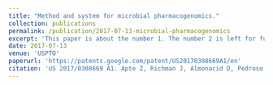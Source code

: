 ```yaml
---
title: "Method and system for microbial pharmacogenomics."
collection: publications
permalink: /publication/2017-07-13-microbial-pharmacogenomics
excerpt: 'This paper is about the number 1. The number 2 is left for future work.'
date: 2017-07-13
venue: 'USPTO'
paperurl: 'https://patents.google.com/patent/US20170308669A1/en'
citation: 'US 2017/0308669 A1. Apte Z, Richman J, Almonacid D, Pedroso I, Ugalde J and Ortiz R. Published on October 26, 2017. &quot;Method and system for microbial pharmacogenomics. Applicant: uBiome, Inc. San Francisco, CA, US.&quot;'
---
```

